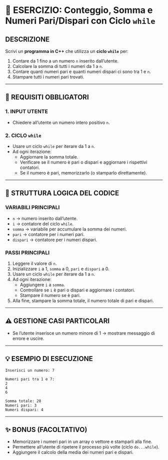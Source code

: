 # 🔁 ESERCIZIO: Conteggio, Somma e Numeri Pari/Dispari con Ciclo `while`

## DESCRIZIONE  
Scrivi un **programma in C++** che utilizza un **ciclo `while`** per:

1. Contare da 1 fino a un numero `n` inserito dall’utente.
2. Calcolare la somma di tutti i numeri da 1 a `n`.
3. Contare quanti numeri pari e quanti numeri dispari ci sono tra 1 e `n`.
4. Stampare tutti i numeri pari trovati.

---

## 📌 REQUISITI OBBLIGATORI

### 1. INPUT UTENTE
- Chiedere all’utente un numero intero positivo `n`.

### 2. CICLO `while`
- Usare un ciclo `while` per iterare da 1 a `n`.
- Ad ogni iterazione:
  - Aggiornare la somma totale.
  - Verificare se il numero è pari o dispari e aggiornare i rispettivi contatori.
  - Se il numero è pari, memorizzarlo (o stamparlo direttamente).

---

## 🔁 STRUTTURA LOGICA DEL CODICE

### VARIABILI PRINCIPALI
- `n` → numero inserito dall’utente.
- `i` → contatore del ciclo `while`.
- `somma` → variabile per accumulare la somma dei numeri.
- `pari` → contatore per i numeri pari.
- `dispari` → contatore per i numeri dispari.

### PASSI PRINCIPALI
1. Leggere il valore di `n`.
2. Inizializzare `i` a 1, `somma` a 0, `pari` e `dispari` a 0.
3. Usare un ciclo `while` per iterare da 1 a `n`.
4. Ad ogni iterazione:
   - Aggiungere `i` a `somma`.
   - Controllare se `i` è pari o dispari e aggiornare i contatori.
   - Stampare il numero se è pari.
5. Alla fine, stampare la somma totale, il numero totale di pari e dispari.

---

## ⚠️ GESTIONE CASI PARTICOLARI

- Se l’utente inserisce un numero minore di 1 → mostrare messaggio di errore e uscire.

---

## 💡 ESEMPIO DI ESECUZIONE
```
Inserisci un numero: 7

Numeri pari tra 1 e 7:
2
4
6

Somma totale: 28
Numeri pari: 3
Numeri dispari: 4
```

---

## ✨ BONUS (FACOLTATIVO)

- Memorizzare i numeri pari in un array o vettore e stamparli alla fine.
- Permettere all’utente di ripetere il processo più volte (ciclo `do...while`).
- Aggiungere il calcolo della media dei numeri pari e dispari.
